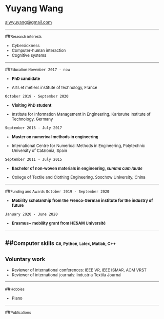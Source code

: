 # Yuyang Wang


[alwyuyang@gmail.com](mailto:alwyuyang@gmail.com)


----

##<small>Research interests</small>
<font size=2>

- Cybersickness
- Computer-human interaction
- Cognitive systems
</font>

----


##<small>Education</small>
`November 2017 - now`
<font size=2>
- __PhD candidate__

- Arts et metiers institute of technology, France
</font>


`October 2019 - September 2020`
<font size=2>
- __Visiting PhD student__

- Institute for Information Management in Engineering, Karlsruhe Institute of Technology, Germany
</font>

`September 2015 - July 2017`
<font size=2>
- __Master on numerical methods in engineering__

- International Centre for Numerical Methods in Engineering, Polytechnic University of Catalonia, Spain
</font>

`September 2011 - July 2015`
<font size=2>
-  __Bachelor of non-woven materials in engineering, *summa cum laude*__

- College of Textile and Clothing Engineering, Soochow University, China
</font>

----

##<small>Funding and Awards</small>
`October 2019 - September 2020`
<font size=2>
- __Mobility scholarship from the Frenco-German institute for the industry of future__
</font>

`January 2020 - June 2020`
<font size=2>
- __Erasmus+ mobility grant from HESAM Université__
</font>


---


##<small>Computer skills</small>
<font size=2>C#, Python, Latex, Matlab, C++
</font>
----

## <small>Voluntary work </small>
<font size=2>

- Reviewer of international conferences: IEEE VR, IEEE ISMAR, ACM VRST
- Reviewer of international journals: Industria Textila Journal 
</font>


----

##<small>Hobbies</small>
<font size=2>

- Piano
</font>

----

##<small>Publications</small>
<script src="https://bibbase.org/service/mendeley/4b66b327-35ad-3956-a9a2-307331dd9988?jsonp=1"></script>









